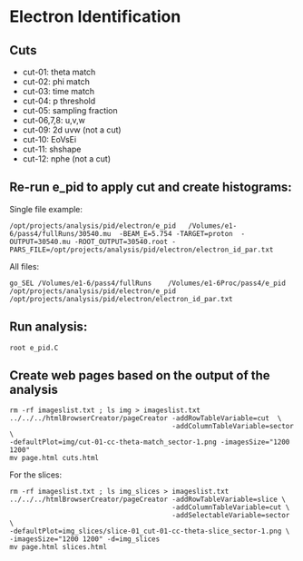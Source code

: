 # Electron Identification

## Cuts

- cut-01: theta match
- cut-02: phi match
- cut-03: time match
- cut-04: p threshold
- cut-05: sampling fraction
- cut-06,7,8: u,v,w
- cut-09: 2d uvw (not a cut)
- cut-10: EoVsEi
- cut-11: shshape
- cut-12: nphe (not a cut)


## Re-run e_pid to apply cut and create histograms:

Single file example:

`/opt/projects/analysis/pid/electron/e_pid   /Volumes/e1-6/pass4/fullRuns/30540.mu  -BEAM_E=5.754 -TARGET=proton  -OUTPUT=30540.mu -ROOT_OUTPUT=30540.root -PARS_FILE=/opt/projects/analysis/pid/electron/electron_id_par.txt
`

All files:

`go_SEL /Volumes/e1-6/pass4/fullRuns    /Volumes/e1-6Proc/pass4/e_pid   /opt/projects/analysis/pid/electron/e_pid             /opt/projects/analysis/pid/electron/electron_id_par.txt
`
## Run analysis:

`root e_pid.C`


## Create web pages based on the output of the analysis

``` 
rm -rf imageslist.txt ; ls img > imageslist.txt
../../../htmlBrowserCreator/pageCreator -addRowTableVariable=cut  \
                                        -addColumnTableVariable=sector \
-defaultPlot=img/cut-01-cc-theta-match_sector-1.png -imagesSize="1200 1200"
mv page.html cuts.html
```

For the slices:

```
rm -rf imageslist.txt ; ls img_slices > imageslist.txt
../../../htmlBrowserCreator/pageCreator -addRowTableVariable=slice \
                                        -addColumnTableVariable=cut \
                                        -addSelectableVariable=sector \
-defaultPlot=img_slices/slice-01_cut-01-cc-theta-slice_sector-1.png \
-imagesSize="1200 1200" -d=img_slices
mv page.html slices.html
```
